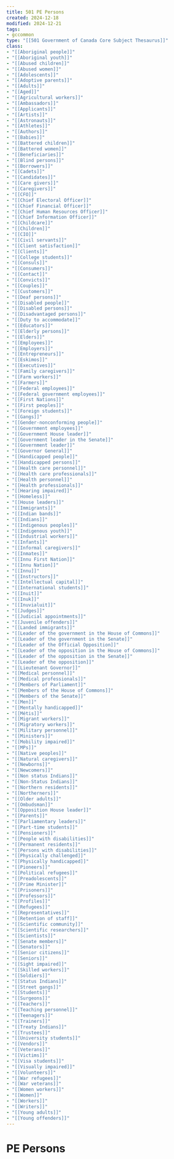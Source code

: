 ```yaml
---
title: 501 PE Persons
created: 2024-12-18
modified: 2024-12-21
tags:
- gccommon
type: "[[501 Government of Canada Core Subject Thesaurus]]"
class:
- "[[Aboriginal people]]"
- "[[Aboriginal youth]]"
- "[[Abused children]]"
- "[[Abused women]]"
- "[[Adolescents]]"
- "[[Adoptive parents]]"
- "[[Adults]]"
- "[[Aged]]"
- "[[Agricultural workers]]"
- "[[Ambassadors]]"
- "[[Applicants]]"
- "[[Artists]]"
- "[[Astronauts]]"
- "[[Athletes]]"
- "[[Authors]]"
- "[[Babies]]"
- "[[Battered children]]"
- "[[Battered women]]"
- "[[Beneficiaries]]"
- "[[Blind persons]]"
- "[[Borrowers]]"
- "[[Cadets]]"
- "[[Candidates]]"
- "[[Care givers]]"
- "[[Caregivers]]"
- "[[CFO]]"
- "[[Chief Electoral Officer]]"
- "[[Chief Financial Officer]]"
- "[[Chief Human Resources Officer]]"
- "[[Chief Information Officer]]"
- "[[Childcare]]"
- "[[Children]]"
- "[[CIO]]"
- "[[Civil servants]]"
- "[[Client satisfaction]]"
- "[[Clients]]"
- "[[College students]]"
- "[[Consuls]]"
- "[[Consumers]]"
- "[[Contact]]"
- "[[Convicts]]"
- "[[Couples]]"
- "[[Customers]]"
- "[[Deaf persons]]"
- "[[Disabled people]]"
- "[[Disabled persons]]"
- "[[Disadvantaged persons]]"
- "[[Duty to accommodate]]"
- "[[Educators]]"
- "[[Elderly persons]]"
- "[[Elders]]"
- "[[Employees]]"
- "[[Employers]]"
- "[[Entrepreneurs]]"
- "[[Eskimos]]"
- "[[Executives]]"
- "[[Family caregivers]]"
- "[[Farm workers]]"
- "[[Farmers]]"
- "[[Federal employees]]"
- "[[Federal government employees]]"
- "[[First Nations]]"
- "[[First peoples]]"
- "[[Foreign students]]"
- "[[Gangs]]"
- "[[Gender-nonconforming people]]"
- "[[Government employees]]"
- "[[Government House leader]]"
- "[[Government leader in the Senate]]"
- "[[Government leader]]"
- "[[Governor General]]"
- "[[Handicapped people]]"
- "[[Handicapped persons]]"
- "[[Health care personnel]]"
- "[[Health care professionals]]"
- "[[Health personnel]]"
- "[[Health professionals]]"
- "[[Hearing impaired]]"
- "[[Homeless]]"
- "[[House leaders]]"
- "[[Immigrants]]"
- "[[Indian bands]]"
- "[[Indians]]"
- "[[Indigenous peoples]]"
- "[[Indigenous youth]]"
- "[[Industrial workers]]"
- "[[Infants]]"
- "[[Informal caregivers]]"
- "[[Inmates]]"
- "[[Innu First Nation]]"
- "[[Innu Nation]]"
- "[[Innu]]"
- "[[Instructors]]"
- "[[Intellectual capital]]"
- "[[International students]]"
- "[[Inuit]]"
- "[[Inuk]]"
- "[[Inuvialuit]]"
- "[[Judges]]"
- "[[Judicial appointments]]"
- "[[Juvenile offenders]]"
- "[[Landed immigrants]]"
- "[[Leader of the government in the House of Commons]]"
- "[[Leader of the government in the Senate]]"
- "[[Leader of the Official Opposition]]"
- "[[Leader of the opposition in the House of Commons]]"
- "[[Leader of the opposition in the Senate]]"
- "[[Leader of the opposition]]"
- "[[Lieutenant Governor]]"
- "[[Medical personnel]]"
- "[[Medical professionals]]"
- "[[Members of Parliament]]"
- "[[Members of the House of Commons]]"
- "[[Members of the Senate]]"
- "[[Men]]"
- "[[Mentally handicapped]]"
- "[[Métis]]"
- "[[Migrant workers]]"
- "[[Migratory workers]]"
- "[[Military personnel]]"
- "[[Ministers]]"
- "[[Mobility impaired]]"
- "[[MPs]]"
- "[[Native peoples]]"
- "[[Natural caregivers]]"
- "[[Newborns]]"
- "[[Newcomers]]"
- "[[Non status Indians]]"
- "[[Non-Status Indians]]"
- "[[Northern residents]]"
- "[[Northerners]]"
- "[[Older adults]]"
- "[[Ombudsman]]"
- "[[Opposition House leader]]"
- "[[Parents]]"
- "[[Parliamentary leaders]]"
- "[[Part-time students]]"
- "[[Pensioners]]"
- "[[People with disabilities]]"
- "[[Permanent residents]]"
- "[[Persons with disabilities]]"
- "[[Physically challenged]]"
- "[[Physically handicapped]]"
- "[[Pioneers]]"
- "[[Political refugees]]"
- "[[Preadolescents]]"
- "[[Prime Minister]]"
- "[[Prisoners]]"
- "[[Professors]]"
- "[[Profiles]]"
- "[[Refugees]]"
- "[[Representatives]]"
- "[[Retention of staff]]"
- "[[Scientific community]]"
- "[[Scientific researchers]]"
- "[[Scientists]]"
- "[[Senate members]]"
- "[[Senators]]"
- "[[Senior citizens]]"
- "[[Seniors]]"
- "[[Sight impaired]]"
- "[[Skilled workers]]"
- "[[Soldiers]]"
- "[[Status Indians]]"
- "[[Street gangs]]"
- "[[Students]]"
- "[[Surgeons]]"
- "[[Teachers]]"
- "[[Teaching personnel]]"
- "[[Teenagers]]"
- "[[Trainers]]"
- "[[Treaty Indians]]"
- "[[Trustees]]"
- "[[University students]]"
- "[[Vendors]]"
- "[[Veterans]]"
- "[[Victims]]"
- "[[Visa students]]"
- "[[Visually impaired]]"
- "[[Volunteers]]"
- "[[War refugees]]"
- "[[War veterans]]"
- "[[Women workers]]"
- "[[Women]]"
- "[[Workers]]"
- "[[Writers]]"
- "[[Young adults]]"
- "[[Young offenders]]"
---
```

# PE Persons
